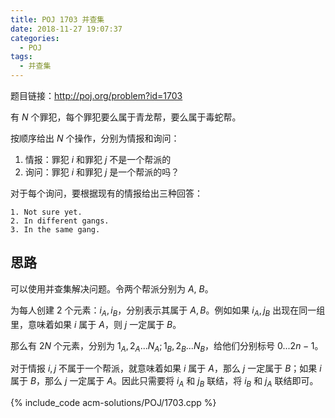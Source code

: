```yaml
---
title: POJ 1703 并查集
date: 2018-11-27 19:07:37
categories:
  - POJ
tags:
  - 并查集
---
```


题目链接：http://poj.org/problem?id=1703

有 $N$ 个罪犯，每个罪犯要么属于青龙帮，要么属于毒蛇帮。

按顺序给出 $N$ 个操作，分别为情报和询问：

1. 情报：罪犯 $i$ 和罪犯 $j$ 不是一个帮派的
2. 询问：罪犯 $i$ 和罪犯 $j$ 是一个帮派的吗？

对于每个询问，要根据现有的情报给出三种回答：

```
1. Not sure yet.
2. In different gangs.
3. In the same gang.
```

<!-- more -->

## 思路

可以使用并查集解决问题。令两个帮派分别为 $A$, $B$。

为每人创建 2 个元素：$i_A, i_B$，分别表示其属于 $A, B$。例如如果 $i_A, j_B$ 出现在同一组里，意味着如果 $i$ 属于 $A$，则 $j$ 一定属于 $B$。

那么有 $2N$ 个元素，分别为 $1_A, 2_A...N_A; 1_B, 2_B... N_B$，给他们分别标号 $0...2n-1$。


对于情报 $i, j$ 不属于一个帮派，就意味着如果 $i$ 属于 $A$，那么 $j$ 一定属于 $B$；如果 $i$ 属于 $B$，那么 $j$ 一定属于 $A$。因此只需要将 $i_A$ 和 $j_B$ 联结，将 $i_B$ 和 $j_A$ 联结即可。

{% include_code acm-solutions/POJ/1703.cpp %}